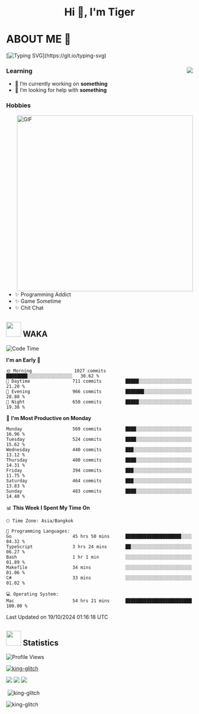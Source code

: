 <h1 align="center">Hi 👋, I'm Tiger</h1>




# ABOUT ME 💬

[![Typing SVG](https://readme-typing-svg.herokuapp.com?color=22F771&vCenter=true&lines=A+perssionate+developer+from+nowhere.)](https://git.io/typing-svg)

<div>
 <img align="right" src="https://spotify-github-profile.vercel.app/api/view?uid=12129734423&cover_image=false&theme=default&bar_color=22d016&bar_color_cover=true" />
 <h3>Learning</h3>
 
 <ul>
  <li>🔭 I’m currently working on <b>something</b></li>
  <li>🤝 I’m looking for help with <b>something</b></li>
 </ul>
 
</div>
<div>
 <h3>Hobbies</h3>
 <img align="right" height="475px"  alt="GIF" src="https://i.pinimg.com/originals/1f/b7/db/1fb7dbee557e5ed509f7517da8a84d58.gif" />
 <ul>
  <li>✨ Programming Addict</li>
  <li>✨ Game Sometime</li>
  <li>✨ Chit Chat</li>
 </ul>
 
</div>



## <img height="40" src="https://raw.githubusercontent.com/innng/innng/master/assets/kyubey.gif"/> WAKA

<!--START_SECTION:waka-->
![Code Time](http://img.shields.io/badge/Code%20Time-2%2C633%20hrs%2052%20mins-blue)

**I'm an Early 🐤** 

```text
🌞 Morning                1027 commits        ████████░░░░░░░░░░░░░░░░░   30.62 % 
🌆 Daytime                711 commits         █████░░░░░░░░░░░░░░░░░░░░   21.20 % 
🌃 Evening                966 commits         ███████░░░░░░░░░░░░░░░░░░   28.80 % 
🌙 Night                  650 commits         █████░░░░░░░░░░░░░░░░░░░░   19.38 % 
```
📅 **I'm Most Productive on Monday** 

```text
Monday                   569 commits         ████░░░░░░░░░░░░░░░░░░░░░   16.96 % 
Tuesday                  524 commits         ████░░░░░░░░░░░░░░░░░░░░░   15.62 % 
Wednesday                440 commits         ███░░░░░░░░░░░░░░░░░░░░░░   13.12 % 
Thursday                 480 commits         ████░░░░░░░░░░░░░░░░░░░░░   14.31 % 
Friday                   394 commits         ███░░░░░░░░░░░░░░░░░░░░░░   11.75 % 
Saturday                 464 commits         ███░░░░░░░░░░░░░░░░░░░░░░   13.83 % 
Sunday                   483 commits         ████░░░░░░░░░░░░░░░░░░░░░   14.40 % 
```


📊 **This Week I Spent My Time On** 

```text
🕑︎ Time Zone: Asia/Bangkok

💬 Programming Languages: 
Go                       45 hrs 50 mins      █████████████████████░░░░   84.32 % 
TypeScript               3 hrs 24 mins       ██░░░░░░░░░░░░░░░░░░░░░░░   06.27 % 
Bash                     1 hr 1 min          ░░░░░░░░░░░░░░░░░░░░░░░░░   01.89 % 
Makefile                 34 mins             ░░░░░░░░░░░░░░░░░░░░░░░░░   01.06 % 
C#                       33 mins             ░░░░░░░░░░░░░░░░░░░░░░░░░   01.02 % 

💻 Operating System: 
Mac                      54 hrs 21 mins      █████████████████████████   100.00 % 
```


 Last Updated on 19/10/2024 01:16:18 UTC
<!--END_SECTION:waka-->
## <img height="40" src="https://raw.githubusercontent.com/innng/innng/master/assets/kyubey.gif"/> Statistics
![Profile Views](https://komarev.com/ghpvc/?username=king-glitch)  

<p align="left"> 
 <a href="https://github.com/ryo-ma/github-profile-trophy">
  <img src="https://github-profile-trophy.vercel.app/?username=king-glitch&theme=dracula" alt="king-glitch" />
 </a> </p>

![](https://github-profile-summary-cards.vercel.app/api/cards/profile-details?username=king-glitch&theme=dracula)
![](https://github-profile-summary-cards.vercel.app/api/cards/stats?username=king-glitch&theme=dracula) 
![](https://github-profile-summary-cards.vercel.app/api/cards/productive-time?username=king-glitch&theme=dracula)


<p>&nbsp;<img align="center" src="https://github-readme-stats.vercel.app/api?username=king-glitch&theme=dracula" alt="king-glitch" /></p>

<p><img align="center" src="https://github-readme-streak-stats.herokuapp.com/?user=king-glitch&theme=dracula" alt="king-glitch" /></p>

